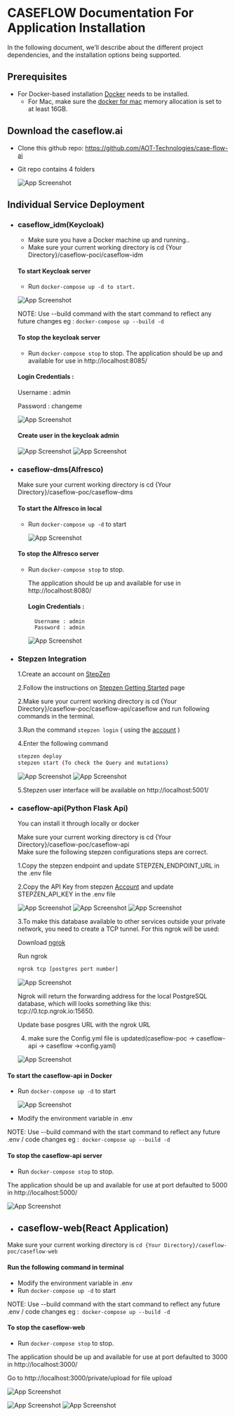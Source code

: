 

# CASEFLOW Documentation For Application Installation

In the following document, we’ll describe about the different project dependencies, and the installation options being supported.


## Prerequisites
- For Docker-based installation [Docker](https://www.docker.com/) needs to be installed.
    + For Mac, make sure the [docker for mac](https://docs.docker.com/desktop/get-started/#resources) memory allocation is set to at least 16GB.


## Download the caseflow.ai
- Clone this github repo: https://github.com/AOT-Technologies/case-flow-ai
- Git repo contains 4 folders 

    ![App Screenshot](https://github.com/AOT-Technologies/case-flow-ai/blob/staging/development/.images/folder-structure-caseflow.png)
        
    

## Individual Service Deployment
- ### caseflow_idm(Keycloak)
    - Make sure you have a Docker machine up and running.. 
    - Make sure your current working directory is cd {Your Directory}/caseflow-poci/caseflow-idm
    #### To start Keycloak server     
    - Run  `docker-compose up -d to start.`
    
     ![App Screenshot](https://github.com/AOT-Technologies/case-flow-ai/blob/staging/development/.images/keyclock.png)
    
    NOTE: Use --build command with the start command to reflect any future changes eg : `docker-compose up --build -d`

    #### To stop the keycloak server
    - Run `docker-compose stop` to stop.
    The application should be up and available for use in http://localhost:8085/

    #### Login Credentials :

    Username : admin 

    Password : changeme

    ![App Screenshot](https://github.com/AOT-Technologies/case-flow-ai/blob/staging/development/.images/kclogin.png)

    #### Create user in the keycloak admin 
    
    ![App Screenshot](https://github.com/AOT-Technologies/case-flow-ai/blob/staging/development/.images/adduser.png)
    ![App Screenshot](https://github.com/AOT-Technologies/case-flow-ai/blob/staging/development/.images/passwordset.png)
    

- ### caseflow-dms(Alfresco)
    Make sure your current working directory is cd {Your Directory}/caseflow-poc/caseflow-dms
    
   #### To start the Alfresco in local
    - Run `docker-compose up -d` to start

        ![App Screenshot](https://github.com/AOT-Technologies/case-flow-ai/blob/staging/development/.images/dms.png)
    #### To stop the Alfresco server
    - Run `docker-compose stop` to stop.    

        The application should be up and available for use in http://localhost:8080/
    
        #### Login Credentials : 
            Username : admin
            Password : admin

        ![App Screenshot](https://github.com/AOT-Technologies/case-flow-ai/blob/staging/development/.images/alfresco.png)



- ### Stepzen Integration
    1.Create an account on [StepZen](https://stepzen.com/)

    2.Follow the instructions on [Stepzen Getting Started](https://stepzen.com/getting-started) page

    2.Make sure your current working directory is cd {Your Directory}/caseflow-poc/caseflow-api/caseflow and run following commands in the terminal.

    3.Run the command  `stepzen login` ( using the [account]( https://dashboard.stepzen.com/account) )



    4.Enter the following command  

    ```bash
    stepzen deploy
    stepzen start (To check the Query and mutations)
    ``` 
    ![App Screenshot](https://github.com/AOT-Technologies/case-flow-ai/blob/staging/development/.images/stepzen1.png)
    ![App Screenshot](https://github.com/AOT-Technologies/case-flow-ai/blob/staging/development/.images/stepzen2.png)




    5.Stepzen user interface will be available on http://localhost:5001/



- ### caseflow-api(Python Flask Api) 
    You can install it through locally or docker

    Make sure your current working directory is cd {Your Directory}/caseflow-poc/caseflow-api      
    Make sure the following stepzen configurations steps are correct.

   

    1.Copy the stepzen endpoint and update STEPZEN_ENDPOINT_URL in the .env file 

    2.Copy the API Key from stepzen [Account](https://dashboard.stepzen.com/account) and update   STEPZEN_API_KEY  in the .env file

    ![App Screenshot](https://github.com/AOT-Technologies/case-flow-ai/blob/staging/development/.images/stepzen-env-config.png)
    ![App Screenshot](https://github.com/AOT-Technologies/case-flow-ai/blob/staging/development/.images/stepzen-api-auth.png)
    ![App Screenshot](https://github.com/AOT-Technologies/case-flow-ai/blob/staging/development/.images/stepzen-endpoint-url.png)
   

    3.To make this database available to other services outside your private network, you need to create a TCP tunnel. For this ngrok will be used:

    Download [ngrok](https://ngrok.com/)

    Run ngrok 

    ```bash
    ngrok tcp [postgres port number]
    ```

    ![App Screenshot](https://github.com/AOT-Technologies/case-flow-ai/blob/staging/development/.images/ngrok.png)
    

    Ngrok will return the forwarding address for the local PostgreSQL database, which will looks something like this: tcp://0.tcp.ngrok.io:15650.

    Update base posgres URL with the ngrok URL

    4. make sure the Config.yml file is updated(caseflow-poc -> caseflow-api -> caseflow ->config.yaml)

    ![App Screenshot](https://github.com/AOT-Technologies/case-flow-ai/blob/staging/development/.images/stepzen-config.png)
    

 #### To start the caseflow-api in Docker

- Run `docker-compose up -d` to start
    

    ![App Screenshot](https://github.com/AOT-Technologies/case-flow-ai/blob/staging/development/.images/case-flow-api-python.png)

    
- Modify the environment variable in .env

NOTE: Use --build command with the start command to reflect any future .env / code changes eg :` docker-compose up --build -d`

#### To stop the caseflow-api server
- Run `docker-compose stop` to stop. 

The application should be up and available for use at port defaulted to 5000 in http://localhost:5000/

  ![App Screenshot](https://github.com/AOT-Technologies/case-flow-ai/blob/staging/development/.images/case-flow-api-port5000.png)
    






- ## caseflow-web(React Application)

Make sure your current working directory is `cd {Your Directory}/caseflow-poc/caseflow-web`

#### Run the following command in terminal

- Modify the environment variable in .env
- Run `docker-compose up -d` to start

NOTE: Use --build command with the start command to reflect any future .env / code changes eg :` docker-compose up --build -d`

 #### To stop the caseflow-web
- Run `docker-compose stop` to stop. 




The application should be up and available for use at port defaulted to 3000 in http://localhost:3000/

Go to http://localhost:3000/private/upload for file upload

![App Screenshot](https://github.com/AOT-Technologies/case-flow-ai/blob/staging/development/.images/upload%20success.png)

![App Screenshot](https://github.com/AOT-Technologies/case-flow-ai/blob/staging/development/.images/update.png)
![App Screenshot](https://github.com/AOT-Technologies/case-flow-ai/blob/staging/development/.images/downloads.png)






    
